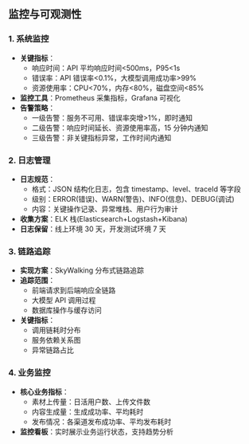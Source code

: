 ## 监控与可观测性

### 1. 系统监控

- **关键指标**：
  - 响应时间：API 平均响应时间<500ms，P95<1s
  - 错误率：API 错误率<0.1%，大模型调用成功率>99%
  - 资源使用率：CPU<70%，内存<80%，磁盘空间<85%
- **监控工具**：Prometheus 采集指标，Grafana 可视化
- **告警策略**：
  - 一级告警：服务不可用、错误率突增>1%，即时通知
  - 二级告警：响应时间延长、资源使用率高，15 分钟内通知
  - 三级告警：非关键指标异常，工作时间内通知

### 2. 日志管理

- **日志规范**：
  - 格式：JSON 结构化日志，包含 timestamp、level、traceId 等字段
  - 级别：ERROR(错误)、WARN(警告)、INFO(信息)、DEBUG(调试)
  - 内容：关键操作记录、异常堆栈、用户行为审计
- **收集方案**：ELK 栈(Elasticsearch+Logstash+Kibana)
- **日志保留**：线上环境 30 天，开发测试环境 7 天

### 3. 链路追踪

- **实现方案**：SkyWalking 分布式链路追踪
- **追踪范围**：
  - 前端请求到后端响应全链路
  - 大模型 API 调用过程
  - 数据库操作与缓存访问
- **关键指标**：
  - 调用链耗时分布
  - 服务依赖关系图
  - 异常链路占比

### 4. 业务监控

- **核心业务指标**：
  - 素材上传量：日活用户数、上传文件数
  - 内容生成量：生成成功率、平均耗时
  - 发布情况：各渠道发布成功率、平均发布耗时
- **监控看板**：实时展示业务运行状态，支持趋势分析
